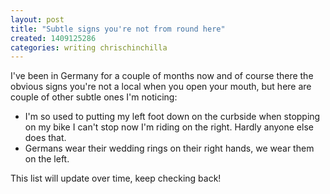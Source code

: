 ```yaml
---
layout: post
title: "Subtle signs you're not from round here"
created: 1409125286
categories: writing chrischinchilla
---
```


I've been in Germany for a couple of months now and of course there the obvious signs you're not a local when you open your mouth, but here are couple of other subtle ones I'm noticing:<ul><li>I'm so used to putting my left foot down on the curbside when stopping on my bike I can't stop now I'm riding on the right. Hardly anyone else does that.</li><li>Germans wear their wedding rings on their right hands, we wear them on the left.</li></ul>

This list will update over time, keep checking back!
